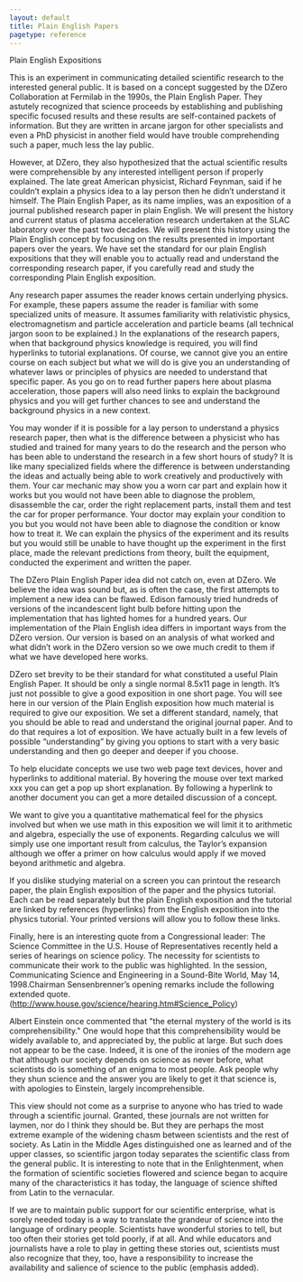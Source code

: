 ```yaml
---
layout: default
title: Plain English Papers
pagetype: reference
---
```


Plain English Expositions

This is an experiment in communicating detailed scientific research to the interested general public. It is based on a concept suggested by the DZero Collaboration at Fermilab in the 1990s, the Plain English Paper. They astutely recognized that science proceeds by establishing and publishing specific focused results and these results are self-contained packets of information. But they are written in arcane jargon for other specialists and even a PhD physicist in another field would have trouble comprehending such a paper, much less the lay public. 

However, at DZero, they also hypothesized that the actual scientific results were comprehensible by any interested intelligent person if properly explained. The late great American physicist, Richard Feynman, said if he couldn’t explain a physics idea to a lay person then he didn’t understand it himself. The Plain English Paper, as its name implies, was an exposition of a journal published research paper in plain English. We will present the history and current status of plasma acceleration research undertaken at the SLAC laboratory over the past two decades. We will present this history using the Plain English concept by focusing on the results presented in important papers over the years. We have set the standard for our plain English expositions that they will enable you to actually read and understand the corresponding research paper, if you carefully read and study the corresponding Plain English exposition. 

Any research paper assumes the reader knows certain underlying physics. For example, these papers assume the reader is familiar with some specialized units of measure. It assumes familiarity with relativistic physics, electromagnetism and particle acceleration and particle beams (all technical jargon soon to be explained.) In the explanations of the research papers, when that background physics knowledge is required, you will find hyperlinks to tutorial explanations. Of course, we cannot give you an entire course on each subject but what we will do is give you an understanding of whatever laws or principles of physics are needed to understand that specific paper. As you go on to read further papers here about plasma acceleration, those papers will also need links to explain the background physics and you will get further chances to see and understand the background physics in a new context. 

You may wonder if it is possible for a lay person to understand a physics research paper, then what is the difference between a physicist who has studied and trained for many years to do the research and the person who has been able to understand the research in a few short hours of study? It is like many specialized fields where the difference is between understanding the ideas and actually being able to work creatively and productively with them. Your car mechanic may show you a worn car part and explain how it works but you would not have been able to diagnose the problem, disassemble the car, order the right replacement parts, install them and test the car for proper performance. Your doctor may explain your condition to you but you would not have been able to diagnose the condition or know how to treat it. We can explain the physics of the experiment and its results but you would still be unable to have thought up the experiment in the first place, made the relevant predictions from theory, built the equipment, conducted the experiment and written the paper. 


The DZero Plain English Paper idea did not catch on, even at DZero. We believe the idea was sound but, as is often the case, the first attempts to implement a new idea can be flawed. Edison famously tried hundreds of versions of the incandescent light bulb before hitting upon the implementation that has lighted homes for a hundred years. Our implementation of the Plain English idea differs in important ways from the DZero version. Our version is based on an analysis of what worked and what didn’t work in the DZero version so we owe much credit to them if what we have developed here works.

DZero set brevity to be their standard for what constituted a useful Plain English Paper. It should be only a single normal 8.5x11 page in length. It’s just not possible to give a good exposition in one short page. You will see here in our version of the Plain English exposition how much material is required to give our exposition. We set a different standard, namely, that you should be able to read and understand the original journal paper. And to do that requires a lot of exposition. We have actually built in a few levels of possible “understanding” by giving you options to start with a very basic understanding and then go deeper and deeper if you choose.

To help elucidate concepts we use two web page text devices, hover and hyperlinks to additional material. By hovering the mouse over text marked xxx you can get a pop up short explanation. By following a hyperlink to another document you can get a more detailed discussion of a concept.


We want to give you a quantitative mathematical feel for the physics involved but when we use math in this exposition we will limit it to arithmetic and algebra, especially the use of exponents. Regarding calculus we will simply use one important result from calculus, the Taylor’s expansion although we offer a primer on how calculus would apply if we moved beyond arithmetic and algebra. 

If you dislike studying material on a screen you can printout the research paper, the plain English exposition of the paper and the physics tutorial. Each can be read separately but the plain English exposition and the tutorial are linked by references (hyperlinks) from the English exposition into the physics tutorial. Your printed versions will allow you to follow these links. 

Finally, here is an interesting quote from a Congressional leader:
The Science Committee in the U.S. House of Representatives recently held a series of hearings on science policy. The necessity for scientists to communicate their work to the public was highlighted. In the session, Communicating Science and Engineering in a Sound-Bite World, May 14, 1998.Chairman Sensenbrenner’s opening remarks include the following extended quote.
(http://www.house.gov/science/hearing.htm#Science_Policy)


Albert Einstein once commented that "the eternal mystery of the world is its comprehensibility." One would hope that this comprehensibility would be widely available to, and appreciated by, the public at large. But such does not appear to be the case. Indeed, it is one of the ironies of the modern age that although our society depends on science as never before, what scientists do is something of an enigma to most people. Ask people why they shun science and the answer you are likely to get it that science is, with apologies to Einstein, largely incomprehensible.

This view should not come as a surprise to anyone who has tried to wade through a scientific journal. Granted, these journals are not written for laymen, nor do I think they should be. But they are perhaps the most extreme example of the widening chasm between scientists and the rest of society. As Latin in the Middle Ages distinguished one as learned and of the upper classes, so scientific jargon today separates the scientific class from the general public. It is interesting to note that in the Enlightenment, when the formation of scientific societies flowered and science began to acquire many of the characteristics it has today, the language of science shifted from Latin to the vernacular.

If we are to maintain public support for our scientific enterprise, what is sorely needed today is a way to translate the grandeur of science into the language of ordinary people. Scientists have wonderful stories to tell, but too often their stories get told poorly, if at all. And while educators and journalists have a role to play in getting these stories out, scientists must also recognize that they, too, have a responsibility to increase the availability and salience of science to the public (emphasis added).
